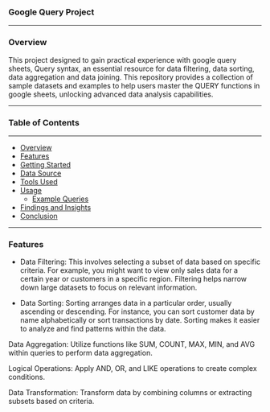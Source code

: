 ### Google Query Project

---
### Overview
 
This project designed to gain practical experience with google query sheets, Query syntax, an essential resource for data filtering, data sorting, data aggregation and data joining. This repository provides a collection of sample datasets and examples to help users master the QUERY functions in google sheets, unlocking advanced data analysis capabilities. 

---
### Table of Contents

---
- [Overview](overviw)
- [Features](features)
- [Getting Started](getting-startedd)
- [Data Source](data-source)
- [Tools Used](tools-used)
- [Usage](usage)
  - [Example Queries](example-queries)
- [Findings and Insights](findings-and-insights)
- [Conclusion](conclusion)     

---
### Features

- Data Filtering: This involves selecting a subset of data based on specific criteria. For example, you might want to view only sales data for a certain year or customers in a specific region. Filtering helps narrow down large datasets to focus on relevant information.

- Data Sorting: Sorting arranges data in a particular order, usually ascending or descending. For instance, you can sort customer data by name alphabetically or sort transactions by date. Sorting makes it easier to analyze and find patterns within the data.


Data Aggregation: Utilize functions like SUM, COUNT, MAX, MIN, and AVG within queries to perform data aggregation.

Logical Operations: Apply AND, OR, and LIKE operations to create complex conditions.

Data Transformation: Transform data by combining columns or extracting subsets based on criteria.
